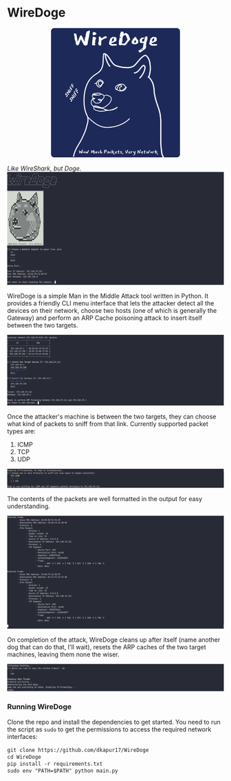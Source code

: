 # WireDoge
<div align="center">
<img src="assets/Logo.png" width=300>
</div>


*Like WireShark, but Doge.*
![WireDoge](assets/WireDoge.png)

WireDoge is a simple Man in the Middle Attack tool written in Python. 
It provides a friendly CLI menu interface that lets the attacker detect all the devices on their network, choose two hosts (one of which is generally the Gateway) and perform an ARP Cache poisoning attack to insert itself between the two targets.

![Target Selection](assets/TargetSelect.png)

Once the attacker's machine is between the two targets, they can choose what kind of packets to sniff from that link. Currently supported packet types are:

1. ICMP
2. TCP
3. UDP

![Packet Selection](assets/PacketSelection.png)


The contents of the packets are well formatted in the output for easy understanding.

![Packet Format](assets/PacketFormat.png)

On completion of the attack, WireDoge cleans up after itself (name another dog that can do that, I'll wait), resets the ARP caches of the two target machines, leaving them none the wiser.

![Clean Up](assets/CleanUp.png)

### Running WireDoge

Clone the repo and install the dependencies to get started. You need to run the script as `sudo` to get the permissions to access the required network interfaces:

```
git clone https://github.com/dkapur17/WireDoge
cd WireDoge
pip install -r requirements.txt
sudo env "PATH=$PATH" python main.py
```